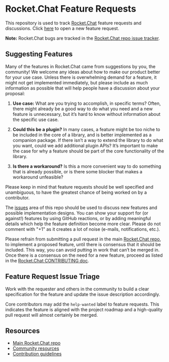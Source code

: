 # Rocket.Chat Feature Requests

This repository is used to track [Rocket.Chat](https://github.com/RocketChat/Rocket.Chat) feature requests and discussions. Click [here](https://github.com/RocketChat/feature-requests/issues/new) to open a new feature request.

**Note:** Rocket.Chat bugs are tracked in the [Rocket.Chat repo issue tracker](https://github.com/RocketChat/Rocket.Chat/issues).

## Suggesting Features

Many of the features in Rocket.Chat came from suggestions by you, the community! We welcome any ideas about how to make our product better for your use case. Unless there is overwhelming demand for a feature, it might not get implemented immediately, but please include as much information as possible that will help people have a discussion about your proposal:

1. **Use case:** What are you trying to accomplish, in specific terms? Often, there might already be a good way to do what you need and a new feature is unnecessary, but it’s hard to know without information about the specific use case.

2. **Could this be a plugin?** In many cases, a feature might be too niche to be included in the core of a library, and is better implemented as a companion package. If there isn’t a way to extend the library to do what you want, could we add additional plugin APIs? It’s important to make the case for why a feature should be part of the core functionality of the library.

3. **Is there a workaround?** Is this a more convenient way to do something that is already possible, or is there some blocker that makes a workaround unfeasible?

Please keep in mind that feature requests should be well specified and unambiguous, to have the greatest chance of being worked on by a contributor.

The [issues](https://github.com/RocketChat/feature-requests/issues/) area of this repo should be used to discuss new features and possible implementation designs. You can show your support for (or against!) features by using GitHub reactions, or by adding meaningful details which help the feature definition become more clear. Please do not comment with "+1" as it creates a lot of noise (e-mails, notifications, etc.).

Please refrain from submitting a pull request in the main [Rocket.Chat repo](https://github.com/RocketChat/Rocket.Chat), to implement a proposed feature, until there is consensus that it should be included. This way, you can avoid putting in work that can’t be merged in. Once there is a consensus on the need for a new feature, proceed as listed in the [Rocket.Chat CONTRIBUTING doc](https://rocket.chat/docs/contributing/).

## Feature Request Issue Triage

Work with the requester and others in the community to build a clear specification for the feature and update the issue description accordingly.

Core contributors may add the `help-wanted` label to feature requests. This indicates the feature is aligned with the project roadmap and a high-quality pull request will almost certainly be merged.

## Resources

- [Main Rocket.Chat repo](https://github.com/RocketChat/Rocket.Chat)
- [Community resources](https://rocket.chat/community)
- [Contribution guidelines](https://rocket.chat/docs/contributing/)
